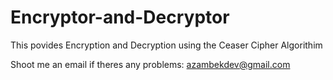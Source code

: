 # Encryptor-and-Decryptor
This povides Encryption and Decryption using the Ceaser Cipher Algorithim

Shoot me an email if theres any problems: azambekdev@gmail.com
